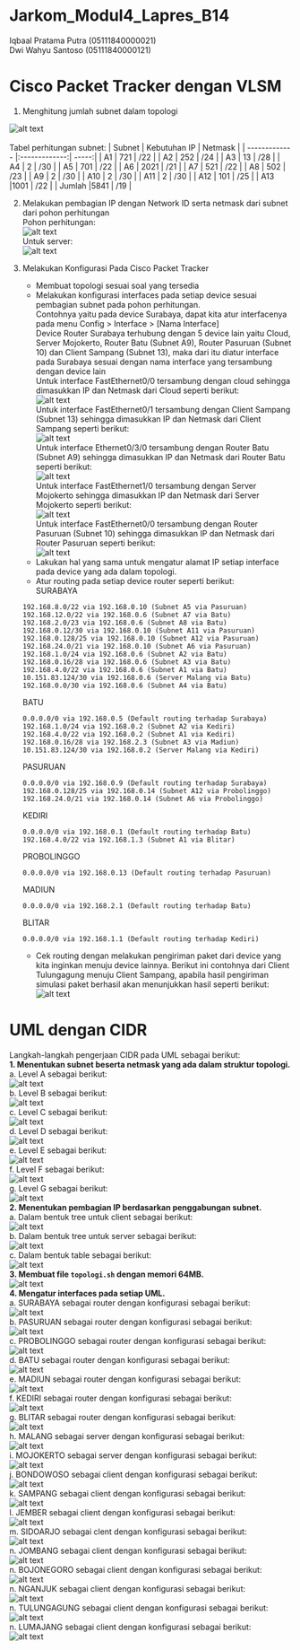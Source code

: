 # Jarkom_Modul4_Lapres_B14
Iqbaal Pratama Putra (05111840000021)<br>
Dwi Wahyu Santoso (05111840000121)
# Cisco Packet Tracker dengan VLSM

1. Menghitung jumlah subnet dalam topologi

![alt text](/img/vlsm.png)<br><br>
Tabel perhitungan subnet:
| Subnet        | Kebutuhan IP           | Netmask  |
| ------------- |:-------------:| -----:|
| A1            | 721           | /22   |
| A2            | 252           | /24   |
| A3            | 13            | /28   |
| A4            | 2             | /30   |
| A5            | 701           | /22   |
| A6            | 2021          | /21   |
| A7            | 521           | /22   |
| A8            | 502           | /23   |
| A9            | 2             | /30   |
| A10           | 2             | /30   |
| A11           | 2             | /30   |
| A12           | 101           | /25   |
| A13           |1001           | /22   |
| Jumlah        |5841           | /19   |

2. Melakukan pembagian IP dengan Network ID serta netmask dari subnet dari pohon perhitungan
<br>Pohon perhitungan:<br>
![alt text](/img/hitung-vlsm.png)<br>
Untuk server:<br>
![alt text](/img/dmz.png)<br>

3. Melakukan Konfigurasi Pada Cisco Packet Tracker
    - Membuat topologi sesuai soal yang tersedia
    - Melakukan konfigurasi interfaces pada setiap device sesuai pembagian subnet pada pohon perhitungan.<br>
    Contohnya yaitu pada device Surabaya, dapat kita atur interfacenya pada menu Config > Interface > [Nama Interface]<br>
    Device Router Surabaya terhubung dengan 5 device lain yaitu Cloud, Server Mojokerto, Router Batu (Subnet A9), Router Pasuruan (Subnet 10) dan Client Sampang (Subnet 13), maka dari itu diatur interface pada Surabaya sesuai dengan nama interface yang tersambung dengan device lain<br>
    Untuk interface FastEthernet0/0 tersambung dengan cloud sehingga dimasukkan IP dan Netmask dari Cloud seperti berikut:<br>
    ![alt text](/img/Screenshot_461.png)<br>
    Untuk interface FastEthernet0/1 tersambung dengan Client Sampang (Subnet 13) sehingga dimasukkan IP dan Netmask dari Client Sampang seperti berikut:<br>
    ![alt text](/img/Screenshot_460.png)<br>
    Untuk interface Ethernet0/3/0 tersambung dengan Router Batu (Subnet A9) sehingga dimasukkan IP dan Netmask dari Router Batu seperti berikut:<br>
    ![alt text](/img/Screenshot_462.png)<br>
    Untuk interface FastEthernet1/0 tersambung dengan Server Mojokerto sehingga dimasukkan IP dan Netmask dari Server Mojokerto seperti berikut:<br>
    ![alt text](/img/Screenshot_463.png)<br>
    Untuk interface FastEthernet0/0 tersambung dengan Router Pasuruan (Subnet 10) sehingga dimasukkan IP dan Netmask dari Router Pasuruan seperti berikut:<br>
    ![alt text](/img/Screenshot_464.png)<br>
    - Lakukan hal yang sama untuk mengatur alamat IP setiap interface pada device yang ada dalam topologi.
    - Atur routing pada setiap device router seperti berikut:<br>
    SURABAYA
    ```
    192.168.8.0/22 via 192.168.0.10 (Subnet A5 via Pasuruan)
    192.168.12.0/22 via 192.168.0.6 (Subnet A7 via Batu)
    192.168.2.0/23 via 192.168.0.6 (Subnet A8 via Batu)
    192.168.0.12/30 via 192.168.0.10 (Subnet A11 via Pasuruan)
    192.168.0.128/25 via 192.168.0.10 (Subnet A12 via Pasuruan)
    192.168.24.0/21 via 192.168.0.10 (Subnet A6 via Pasuruan)
    192.168.1.0/24 via 192.168.0.6 (Subnet A2 via Batu)
    192.168.0.16/28 via 192.168.0.6 (Subnet A3 via Batu)
    192.168.4.0/22 via 192.168.0.6 (Subnet A1 via Batu)
    10.151.83.124/30 via 192.168.0.6 (Server Malang via Batu)
    192.168.0.0/30 via 192.168.0.6 (Subnet A4 via Batu)
    ```
    BATU
    ```
    0.0.0.0/0 via 192.168.0.5 (Default routing terhadap Surabaya)
    192.168.1.0/24 via 192.168.0.2 (Subnet A2 via Kediri)
    192.168.4.0/22 via 192.168.0.2 (Subnet A1 via Kediri)
    192.168.0.16/28 via 192.168.2.3 (Subnet A3 via Madiun)
    10.151.83.124/30 via 192.168.0.2 (Server Malang via Kediri)
    ```
    PASURUAN
    ```
    0.0.0.0/0 via 192.168.0.9 (Default routing terhadap Surabaya)
    192.168.0.128/25 via 192.168.0.14 (Subnet A12 via Probolinggo)
    192.168.24.0/21 via 192.168.0.14 (Subnet A6 via Probolinggo)
    ```
    KEDIRI
    ```
    0.0.0.0/0 via 192.168.0.1 (Default routing terhadap Batu)
    192.168.4.0/22 via 192.168.1.3 (Subnet A1 via Blitar)
    ```
    PROBOLINGGO
    ```
    0.0.0.0/0 via 192.168.0.13 (Default routing terhadap Pasuruan)
    ```
    MADIUN
    ```
    0.0.0.0/0 via 192.168.2.1 (Default routing terhadap Batu)
    ```
    BLITAR
    ```
    0.0.0.0/0 via 192.168.1.1 (Default routing terhadap Kediri)
    ```
    - Cek routing dengan melakukan pengiriman paket dari device yang kita inginkan menuju device lainnya. Berikut ini contohnya dari Client Tulungagung menuju Client Sampang, apabila hasil pengiriman simulasi paket berhasil akan menunjukkan hasil seperti berikut:<br>
    ![alt text](/img/Screenshot_465.png)<br>

# UML dengan CIDR
Langkah-langkah pengerjaan CIDR pada UML sebagai berikut: <br>
**1. Menentukan subnet beserta netmask yang ada dalam struktur topologi.** <br>
   a. Level A sebagai berikut: <br>
   ![alt text](/img/cidr1.1.png) <br>
   b. Level B sebagai berikut: <br>
   ![alt text](/img/cidr1.2.png) <br>
   c. Level C sebagai berikut: <br>
   ![alt text](/img/cidr1.3.png) <br>
   d. Level D sebagai berikut: <br>
   ![alt text](/img/cidr1.4.png) <br>
   e. Level E sebagai berikut: <br>
   ![alt text](/img/cidr1.5.png) <br>
   f. Level F sebagai berikut: <br>
   ![alt text](/img/cidr1.6.png) <br>
   g. Level G sebagai berikut: <br>
   ![alt text](/img/cidr1.7.png) <br>
**2. Menentukan pembagian IP berdasarkan penggabungan subnet.** <br>
   a. Dalam bentuk tree untuk client sebagai berikut: <br>
   ![alt text](/img/cidr2.1.png) <br>
   b. Dalam bentuk tree untuk server sebagai berikut: <br>
   ![alt text](/img/cidr2.2.png) <br>
   c. Dalam bentuk table sebagai berikut: <br>
   ![alt text](/img/cidr2.3.png) <br>
**3. Membuat file `topologi.sh` dengan memori 64MB.** <br>
   ![alt text](/img/cidr3.1.png) <br>
**4. Mengatur interfaces pada setiap UML.** <br>
   a. SURABAYA sebagai router dengan konfigurasi sebagai berikut: <br>
   ![alt text](/img/cidr4.1.png) <br>
   b. PASURUAN sebagai router dengan konfigurasi sebagai berikut: <br>
   ![alt text](/img/cidr4.2.png) <br>
   c. PROBOLINGGO sebagai router dengan konfigurasi sebagai berikut: <br>
   ![alt text](/img/cidr4.3.png) <br>
   d. BATU sebagai router dengan konfigurasi sebagai berikut: <br>
   ![alt text](/img/cidr4.4.png) <br>
   e. MADIUN sebagai router dengan konfigurasi sebagai berikut: <br>
   ![alt text](/img/cidr4.5.png) <br>
   f. KEDIRI sebagai router dengan konfigurasi sebagai berikut: <br>
   ![alt text](/img/cidr4.6.png) <br>
   g. BLITAR sebagai router dengan konfigurasi sebagai berikut: <br>
   ![alt text](/img/cidr4.7.png) <br>
   h. MALANG sebagai server dengan konfigurasi sebagai berikut: <br>
   ![alt text](/img/cidr4.8.png) <br>
   i. MOJOKERTO sebagai server dengan konfigurasi sebagai berikut: <br>
   ![alt text](/img/cidr4.9.png) <br>
   j. BONDOWOSO sebagai client dengan konfigurasi sebagai berikut: <br>
   ![alt text](/img/cidr4.10.png) <br>
   k. SAMPANG sebagai client dengan konfigurasi sebagai berikut: <br>
   ![alt text](/img/cidr4.11.png) <br>
   l. JEMBER sebagai client dengan konfigurasi sebagai berikut: <br>
   ![alt text](/img/cidr4.12.png) <br>
   m. SIDOARJO sebagai clent dengan konfigurasi sebagai berikut: <br>
   ![alt text](/img/cidr4.14.png) <br>
   n. JOMBANG sebagai client dengan konfigurasi sebagai berikut: <br>
   ![alt text](/img/cidr4.15.png) <br>
   n. BOJONEGORO sebagai client dengan konfigurasi sebagai berikut: <br>
   ![alt text](/img/cidr4.16.png) <br>
   n. NGANJUK sebagai client dengan konfigurasi sebagai berikut: <br>
   ![alt text](/img/cidr4.17.png) <br>
   n. TULUNGAGUNG sebagai client dengan konfigurasi sebagai berikut: <br>
   ![alt text](/img/cidr4.18.png) <br>
   n. LUMAJANG sebagai client dengan konfigurasi sebagai berikut: <br>
   ![alt text](/img/cidr4.19.png) <br>
   
   
